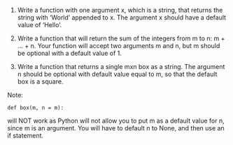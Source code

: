 1. Write a  function with one argument x, which is a string, that returns the string with ‘World’ appended to x. The 
argument x should have a default value of ‘Hello’. 

2. Write a function that will return the sum of the integers from m to n: m + … + n. Your function will accept two 
arguments m and n, but m should be optional with a default value of 1.

3. Write a function that returns a single mxn box as a string. The argument n should be optional with default value equal 
to m, so that the default box is a square.

Note:
```
def box(m, n = m):
```
will NOT work as Python will not allow you to put m as a default value for n, since m is an argument. You will have to 
default n to None, and then use an if statement.
